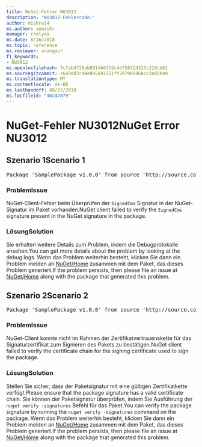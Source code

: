 ```yaml
---
title: NuGet-Fehler NU3012
description: 'NU3012-Fehlercode:'
author: mishra14
ms.author: anmishr
manager: rrelyea
ms.date: 8/16/2018
ms.topic: reference
ms.reviewer: anangaur
f1_keywords:
- NU3012
ms.openlocfilehash: 7c7ab4728ab891db6f52c4df56724323c219cb61
ms.sourcegitcommit: c643dd2c44e085601551ff7079d696bcc3ad2b49
ms.translationtype: MT
ms.contentlocale: de-DE
ms.lasthandoff: 08/21/2018
ms.locfileid: "40247879"
---
```

# <a name="nuget-error-nu3012"></a><span data-ttu-id="c47e8-103">NuGet-Fehler NU3012</span><span class="sxs-lookup"><span data-stu-id="c47e8-103">NuGet Error NU3012</span></span>

## <a name="scenario-1"></a><span data-ttu-id="c47e8-104">Szenario 1</span><span class="sxs-lookup"><span data-stu-id="c47e8-104">Scenario 1</span></span>

<pre>Package 'SamplePackage v1.0.0' from source 'http://source.com/index.json': The primary signature validation failed.</pre>

### <a name="issue"></a><span data-ttu-id="c47e8-105">Problem</span><span class="sxs-lookup"><span data-stu-id="c47e8-105">Issue</span></span>

<span data-ttu-id="c47e8-106">NuGet-Client-Fehler beim Überprüfen der `SignedCms` Signatur in der NuGet-Signatur im Paket vorhanden.</span><span class="sxs-lookup"><span data-stu-id="c47e8-106">NuGet client failed to verify the `SignedCms` signature present in the NuGet signature in the package.</span></span>


### <a name="solution"></a><span data-ttu-id="c47e8-107">Lösung</span><span class="sxs-lookup"><span data-stu-id="c47e8-107">Solution</span></span>

<span data-ttu-id="c47e8-108">Sie erhalten weitere Details zum Problem, indem die Debugprotokolle ansehen.</span><span class="sxs-lookup"><span data-stu-id="c47e8-108">You can get more details about the problem by looking at the debug logs.</span></span> <span data-ttu-id="c47e8-109">Wenn das Problem weiterhin besteht, klicken Sie dann ein Problem melden an [NuGet/Home](https://github.com/NuGet/Home/issues) zusammen mit dem Paket, das dieses Problem generiert.</span><span class="sxs-lookup"><span data-stu-id="c47e8-109">If the problem persists, then please file an issue at [NuGet/Home](https://github.com/NuGet/Home/issues) along with the package that generated this problem.</span></span>



## <a name="scenario-2"></a><span data-ttu-id="c47e8-110">Szenario 2</span><span class="sxs-lookup"><span data-stu-id="c47e8-110">Scenario 2</span></span>

<pre>Package 'SamplePackage v1.0.0' from source 'http://source.com/index.json': The primary signature found a chain building issue:  A certificate chain processed, but terminated in a root certificate which is not trusted by the trust provider.</pre>

### <a name="issue"></a><span data-ttu-id="c47e8-111">Problem</span><span class="sxs-lookup"><span data-stu-id="c47e8-111">Issue</span></span>

<span data-ttu-id="c47e8-112">NuGet-Client konnte nicht im Rahmen der Zertifikatvertrauenskette für das Signaturzertifikat zum Signieren des Pakets zu bestätigen.</span><span class="sxs-lookup"><span data-stu-id="c47e8-112">NuGet client failed to verify the certificate chain for the signing certificate used to sign the package.</span></span>


### <a name="solution"></a><span data-ttu-id="c47e8-113">Lösung</span><span class="sxs-lookup"><span data-stu-id="c47e8-113">Solution</span></span>

<span data-ttu-id="c47e8-114">Stellen Sie sicher, dass der Paketsignatur mit eine gültigen Zertifikatkette verfügt.</span><span class="sxs-lookup"><span data-stu-id="c47e8-114">Please ensure that the package signature has a valid certificate chain.</span></span> <span data-ttu-id="c47e8-115">Sie können der Paketsignatur überprüfen, indem Sie Ausführung der `nuget verify -signatures` Befehl für das Paket.</span><span class="sxs-lookup"><span data-stu-id="c47e8-115">You can verify the package signature by running the `nuget verify -signatures` command on the package.</span></span> <span data-ttu-id="c47e8-116">Wenn das Problem weiterhin besteht, klicken Sie dann ein Problem melden an [NuGet/Home](https://github.com/NuGet/Home/issues) zusammen mit dem Paket, das dieses Problem generiert.</span><span class="sxs-lookup"><span data-stu-id="c47e8-116">If the problem persists, then please file an issue at [NuGet/Home](https://github.com/NuGet/Home/issues) along with the package that generated this problem.</span></span>


